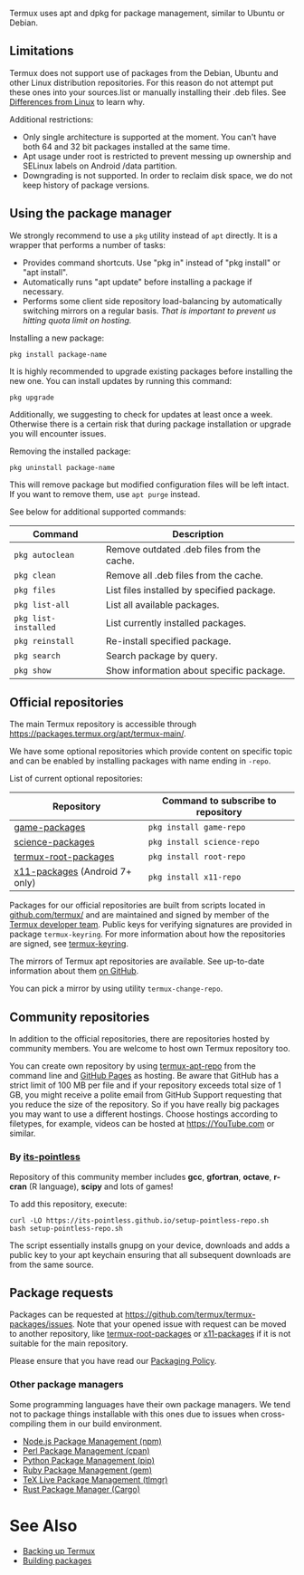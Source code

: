 Termux uses apt and dpkg for package management, similar to Ubuntu or
Debian.

## Limitations

Termux does not support use of packages from the Debian, Ubuntu and
other Linux distribution repositories. For this reason do not attempt
put these ones into your sources.list or manually installing their .deb
files. See [Differences from Linux](Differences_from_Linux)
to learn why.

Additional restrictions:

- Only single architecture is supported at the moment. You can't have
  both 64 and 32 bit packages installed at the same time.
- Apt usage under root is restricted to prevent messing up ownership and
  SELinux labels on Android /data partition.
- Downgrading is not supported. In order to reclaim disk space, we do
  not keep history of package versions.

## Using the package manager

We strongly recommend to use a `pkg` utility instead of `apt` directly.
It is a wrapper that performs a number of tasks:

- Provides command shortcuts. Use "pkg in" instead of "pkg install" or
  "apt install".
- Automatically runs "apt update" before installing a package if
  necessary.
- Performs some client side repository load-balancing by automatically
  switching mirrors on a regular basis. *That is important to prevent us
  hitting quota limit on hosting.*


Installing a new package:

`pkg install package-name`

It is highly recommended to upgrade existing packages before installing
the new one. You can install updates by running this command:

`pkg upgrade`

Additionally, we suggesting to check for updates at least once a week.
Otherwise there is a certain risk that during package installation or
upgrade you will encounter issues.

Removing the installed package:

`pkg uninstall package-name`

This will remove package but modified configuration files will be left
intact. If you want to remove them, use `apt purge` instead.

See below for additional supported commands:

| Command                   | Description                                |
|---------------------------|--------------------------------------------|
| `pkg autoclean`           | Remove outdated .deb files from the cache. |
| `pkg clean`               | Remove all .deb files from the cache.      |
| `pkg files `<package>     | List files installed by specified package. |
| `pkg list-all`            | List all available packages.               |
| `pkg list-installed`      | List currently installed packages.         |
| `pkg reinstall `<package> | Re-install specified package.              |
| `pkg search `<query>      | Search package by query.                   |
| `pkg show `<package>      | Show information about specific package.   |

## Official repositories

The main Termux repository is accessible through
<https://packages.termux.org/apt/termux-main/>.

We have some optional repositories which provide content on specific
topic and can be enabled by installing packages with name ending in
`-repo`.

List of current optional repositories:

| Repository                                                               | Command to subscribe to repository |
|--------------------------------------------------------------------------|------------------------------------|
| [game-packages](https://github.com/termux/game-packages)                 | `pkg install game-repo`            |
| [science-packages](https://github.com/termux/science-packages)           | `pkg install science-repo`         |
| [termux-root-packages](https://github.com/termux/termux-root-packages)   | `pkg install root-repo`            |
| [x11-packages](https://github.com/termux/x11-packages) (Android 7+ only) | `pkg install x11-repo`             |

Packages for our official repositories are built from scripts located in
[github.com/termux/](https://github.com/termux) and are maintained and
signed by member of the [Termux developer
team](https://github.com/orgs/termux/people). Public keys for verifying
signatures are provided in package `termux-keyring`. For more
information about how the repositories are signed, see
[termux-keyring](termux-keyring).

The mirrors of Termux apt repositories are available. See up-to-date
information about them [on
GitHub](https://github.com/termux/termux-packages/wiki/Mirrors).

You can pick a mirror by using utility `termux-change-repo`.

## Community repositories

In addition to the official repositories, there are repositories hosted
by community members. You are welcome to host own Termux repository too.

You can create own repository by using
[termux-apt-repo](https://github.com/termux/termux-apt-repo) from the
command line and [GitHub Pages](https://pages.github.com/) as hosting.
Be aware that GitHub has a strict limit of 100 MB per file and if your
repository exceeds total size of 1 GB, you might receive a polite email
from GitHub Support requesting that you reduce the size of the
repository. So if you have really big packages you may want to use a
different hostings. Choose hostings according to filetypes, for example,
videos can be hosted at <https://YouTube.com> or similar.

### By [its-pointless](https://github.com/its-pointless/its-pointless.github.io)

Repository of this community member includes **gcc**, **gfortran**,
**octave**, **r-cran** (R language), **scipy** and lots of games!

To add this repository, execute:

    curl -LO https://its-pointless.github.io/setup-pointless-repo.sh
    bash setup-pointless-repo.sh

The script essentially installs gnupg on your device, downloads and adds
a public key to your apt keychain ensuring that all subsequent downloads
are from the same source.

## Package requests

Packages can be requested at
<https://github.com/termux/termux-packages/issues>. Note that your
opened issue with request can be moved to another repository, like
[termux-root-packages](https://github.com/termux/termux-root-packages)
or [x11-packages](https://github.com/termux/x11-packages) if it is not
suitable for the main repository.

Please ensure that you have read our [Packaging
Policy](https://github.com/termux/termux-packages/blob/master/CONTRIBUTING.md#a-note-about-package-requests).

### Other package managers

Some programming languages have their own package managers. We tend not
to package things installable with this ones due to issues when
cross-compiling them in our build environment.

- [Node.js Package Management (npm)](Node.js)
- [Perl Package Management (cpan)](Perl)
- [Python Package Management (pip)](Python)
- [Ruby Package Management (gem)](Ruby)
- [TeX Live Package Management (tlmgr)](TeX_Live)
- [Rust Package Manager
  (Cargo)](Development_Environments#Rust)

# See Also

- [Backing up Termux](Backing_up_Termux)
- [Building packages](Building_packages)